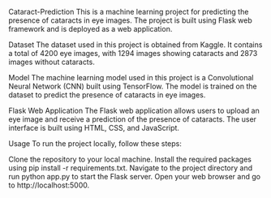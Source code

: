 Cataract-Prediction
This is a machine learning project for predicting the presence of cataracts in eye images. The project is built using Flask web framework and is deployed as a web application.

Dataset
The dataset used in this project is obtained from Kaggle. It contains a total of 4200 eye images, with 1294 images showing cataracts and 2873 images without cataracts.

Model
The machine learning model used in this project is a Convolutional Neural Network (CNN) built using TensorFlow. The model is trained on the dataset to predict the presence of cataracts in eye images.

Flask Web Application
The Flask web application allows users to upload an eye image and receive a prediction of the presence of cataracts. The user interface is built using HTML, CSS, and JavaScript.

Usage
To run the project locally, follow these steps:

Clone the repository to your local machine.
Install the required packages using pip install -r requirements.txt.
Navigate to the project directory and run python app.py to start the Flask server.
Open your web browser and go to http://localhost:5000.
